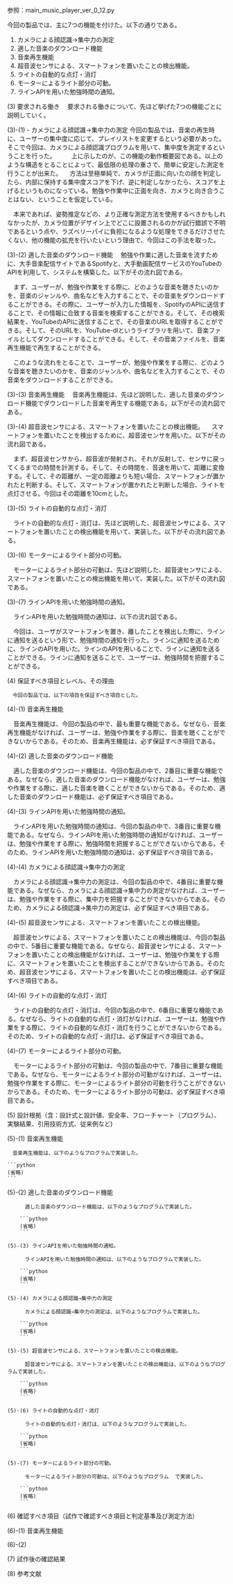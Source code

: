 参照：main_music_player_ver_0_12.py

今回の製品では、主に7つの機能を付けた。以下の通りである。
1.	カメラによる顔認識→集中力の測定
2.	適した音楽のダウンロード機能
3.	音楽再生機能
4.	超音波センサによる、スマートフォンを置いたことの検出機能。
5.	ライトの自動的な点灯・消灯
6.	モーターによるライト部分の可動。
7.	ラインAPIを用いた勉強時間の通知。

(3)	要求される働き
　要求される働きについて、先ほど挙げた7つの機能ごとに説明していく。

(3)-(1) - カメラによる顔認識→集中力の測定
今回の製品では、音楽の再生時に、ユーザーの集中度に応じて、プレイリストを変更するという必要があった。そこで今回は、カメラによる顔認識プログラムを用いて、集中度を測定するということを行った。
　
　上に示したのが、この機能の動作概要図である。以上のような構造をとることによって、最低限の処理の重さで、簡単に安定した測定を行うことが出来た。
　方法は至極単純で、カメラが正面に向いたの顔を判定したら、内部に保持する集中度スコアを下げ、逆に判定しなかったら、スコアを上げるというものになっている。勉強や作業中に正面を向き、カメラと向き合うことはない、ということを仮定している。

　本来であれば、姿勢推定などの、より正確な測定方法を使用するべきかもしれなかったが、カメラ位置がデザイン上でどこに設置されるのかが試行錯誤で不明であるという点や、ラズベリーパイに負担になるような処理をできるだけさせたくない、他の機能の拡充を行いたいという理由で、今回はこの手法を取った。

(3)-(2) 適した音楽のダウンロード機能
　勉強や作業に適した音楽を流すために、大手音楽配信サイトであるSpotifyと、大手動画配信サービスのYouTubeのAPIを利用して、システムを構築した。以下がその流れ図である。

　まず、ユーザーが、勉強や作業をする際に、どのような音楽を聴きたいのかを、音楽のジャンルや、曲名などを入力することで、その音楽をダウンロードすることができる。その際に、ユーザーが入力した情報を、SpotifyのAPIに送信することで、その情報に合致する音楽を検索することができる。そして、その検索結果を、YouTubeのAPIに送信することで、その音楽のURLを取得することができる。そして、そのURLを、YouTube-dlというライブラリを用いて、音楽ファイルとしてダウンロードすることができる。そして、その音楽ファイルを、音楽再生機能で再生することができる。

　このような流れをとることで、ユーザーが、勉強や作業をする際に、どのような音楽を聴きたいのかを、音楽のジャンルや、曲名などを入力することで、その音楽をダウンロードすることができる。

(3)-(3) 音楽再生機能
　音楽再生機能は、先ほど説明した、適した音楽のダウンロード機能でダウンロードした音楽を再生する機能である。以下がその流れ図である。

(3)-(4) 超音波センサによる、スマートフォンを置いたことの検出機能。
　スマートフォンを置いたことを検出するために、超音波センサを用いた。以下がその流れ図である。

　まず、超音波センサから、超音波が発射され、それが反射して、センサに戻ってくるまでの時間を計測する。そして、その時間を、音速を用いて、距離に変換する。そして、その距離が、一定の距離よりも短い場合、スマートフォンが置かれたと判断する。そして、スマートフォンが置かれたと判断した場合、ライトを点灯させる。今回はその距離を10cmとした。

(3)-(5) ライトの自動的な点灯・消灯

　ライトの自動的な点灯・消灯は、先ほど説明した、超音波センサによる、スマートフォンを置いたことの検出機能を用いて、実装した。以下がその流れ図である。

(3)-(6) モーターによるライト部分の可動。

　モーターによるライト部分の可動は、先ほど説明した、超音波センサによる、スマートフォンを置いたことの検出機能を用いて、実装した。以下がその流れ図である。
    
(3)-(7) ラインAPIを用いた勉強時間の通知。

　ラインAPIを用いた勉強時間の通知は、以下の流れ図である。

　今回は、ユーザがスマートフォンを置き、離したことを検出した際に、ラインに通知を送るという形で、勉強時間の通知を行った。ラインに通知を送るために、ラインのAPIを用いた。ラインのAPIを用いることで、ラインに通知を送ることができる。ラインに通知を送ることで、ユーザーは、勉強時間を把握することができる。

(4)	保証すべき項目とレベル、その理由

    　今回の製品では、以下の項目を保証すべき項目とした。
    
(4)-(1) 音楽再生機能

　音楽再生機能は、今回の製品の中で、最も重要な機能である。なぜなら、音楽再生機能がなければ、ユーザーは、勉強や作業をする際に、音楽を聴くことができないからである。そのため、音楽再生機能は、必ず保証すべき項目である。

(4)-(2) 適した音楽のダウンロード機能

　適した音楽のダウンロード機能は、今回の製品の中で、2番目に重要な機能である。なぜなら、適した音楽のダウンロード機能がなければ、ユーザーは、勉強や作業をする際に、適した音楽を聴くことができないからである。そのため、適した音楽のダウンロード機能は、必ず保証すべき項目である。

(4)-(3) ラインAPIを用いた勉強時間の通知。

　ラインAPIを用いた勉強時間の通知は、今回の製品の中で、3番目に重要な機能である。なぜなら、ラインAPIを用いた勉強時間の通知がなければ、ユーザーは、勉強や作業をする際に、勉強時間を把握することができないからである。そのため、ラインAPIを用いた勉強時間の通知は、必ず保証すべき項目である。

(4)-(4) カメラによる顔認識→集中力の測定

　カメラによる顔認識→集中力の測定は、今回の製品の中で、4番目に重要な機能である。なぜなら、カメラによる顔認識→集中力の測定がなければ、ユーザーは、勉強や作業をする際に、集中力を把握することができないからである。そのため、カメラによる顔認識→集中力の測定は、必ず保証すべき項目である。

(4)-(5) 超音波センサによる、スマートフォンを置いたことの検出機能。

　超音波センサによる、スマートフォンを置いたことの検出機能は、今回の製品の中で、5番目に重要な機能である。なぜなら、超音波センサによる、スマートフォンを置いたことの検出機能がなければ、ユーザーは、勉強や作業をする際に、スマートフォンを置いたことを検出することができないからである。そのため、超音波センサによる、スマートフォンを置いたことの検出機能は、必ず保証すべき項目である。
    
(4)-(6) ライトの自動的な点灯・消灯

　ライトの自動的な点灯・消灯は、今回の製品の中で、6番目に重要な機能である。なぜなら、ライトの自動的な点灯・消灯がなければ、ユーザーは、勉強や作業をする際に、ライトの自動的な点灯・消灯を行うことができないからである。そのため、ライトの自動的な点灯・消灯は、必ず保証すべき項目である。   

(4)-(7) モーターによるライト部分の可動。

　モーターによるライト部分の可動は、今回の製品の中で、7番目に重要な機能である。なぜなら、モーターによるライト部分の可動がなければ、ユーザーは、勉強や作業をする際に、モーターによるライト部分の可動を行うことができないからである。そのため、モーターによるライト部分の可動は、必ず保証すべき項目である。   
    
(5)	設計根拠（含：設計式と設計値、安全率、フローチャート（プログラム）、実験結果、引用技術方式、従来例など)
    
(5)-(1) 音楽再生機能

    　音楽再生機能は、以下のようなプログラムで実装した。
    
    ```python
    (省略)
    ```

(5)-(2) 適した音楽のダウンロード機能

        　適した音楽のダウンロード機能は、以下のようなプログラムで実装した。
        
        ```python
        (省略)
        ```
    
    (5)-(3) ラインAPIを用いた勉強時間の通知。
    
        　ラインAPIを用いた勉強時間の通知は、以下のようなプログラムで実装した。
        
        ```python
        (省略)
        ```
    
    (5)-(4) カメラによる顔認識→集中力の測定
    
        　カメラによる顔認識→集中力の測定は、以下のようなプログラムで実装した。
        
        ```python
        (省略)
        ```
    
    (5)-(5) 超音波センサによる、スマートフォンを置いたことの検出機能。
    
        　超音波センサによる、スマートフォンを置いたことの検出機能は、以下のようなプログラムで実装した。
        
        ```python
        (省略)
        ```
    
    (5)-(6) ライトの自動的な点灯・消灯
    
        　ライトの自動的な点灯・消灯は、以下のようなプログラムで実装した。
        
        ```python
        (省略)
        ```
    
    (5)-(7) モーターによるライト部分の可動。
    
        　モーターによるライト部分の可動は、以下のようなプログラム  で実装した。
        
        ```python
        (省略)
        ```         

(6)	確認すべき項目（試作で確認すべき項目と判定基準及び測定方法）

(6)-(1) 音楽再生機能

(6)-(2) 


(7)	試作後の確認結果


(8)	参考文献


